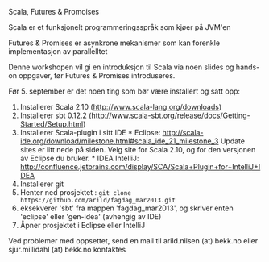 Scala, Futures & Promoises

Scala er et funksjonelt programmeringsspråk som kjøer på JVM'en

Futures & Promises er asynkrone mekanismer som kan forenkle implementasjon av parallelltet

Denne workshopen vil gi en introduksjon til Scala via noen slides og hands-on oppgaver, før Futures & Promises introduseres.

Før 5. september er det noen ting som bør være installert og satt opp:

1. Installerer Scala 2.10 (http://www.scala-lang.org/downloads)
2. Installerer sbt 0.12.2 (http://www.scala-sbt.org/release/docs/Getting-Started/Setup.html)
3. Installerer Scala-plugin i sitt IDE
       * Eclipse:
              http://scala-ide.org/download/milestone.html#scala_ide_21_milestone_3
              Update sites er litt nede på siden. Velg site for Scala 2.10, og for den versjonen av Eclipse du bruker.
       * IDEA IntelliJ:
              http://confluence.jetbrains.com/display/SCA/Scala+Plugin+for+IntelliJ+IDEA
4. Installerer git
5. Henter ned prosjektet : `git clone https://github.com/arild/fagdag_mar2013.git`
6. eksekverer 'sbt' fra mappen 'fagdag_mar2013', og skriver enten 'eclipse' eller 'gen-idea' (avhengig av IDE)
7. Åpner prosjektet i Eclipse eller IntelliJ

Ved problemer med oppsettet, send en mail til arild.nilsen (at) bekk.no eller sjur.millidahl (at) bekk.no kontaktes
